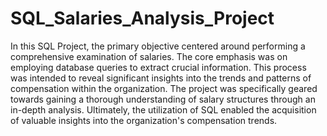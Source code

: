 # SQL_Salaries_Analysis_Project

In this SQL Project, the primary objective centered around performing a comprehensive examination of salaries.
The core emphasis was on employing database queries to extract crucial information. This process was intended to reveal significant insights into the trends and patterns of compensation within the organization. The project was specifically geared towards gaining a thorough understanding of salary structures through an in-depth analysis. Ultimately, the utilization of SQL enabled the acquisition of valuable insights into the organization's compensation trends.
